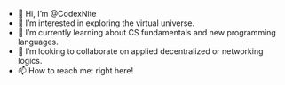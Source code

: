 - 👋 Hi, I’m @CodexNite
- 👀 I’m interested in exploring the virtual universe.
- 🌱 I’m currently learning about CS fundamentals and new programming languages.
- 💞️ I’m looking to collaborate on applied decentralized or networking logics.
- 📫 How to reach me: right here!

<!---
CodexNite/CodexNite is a ✨ special ✨ repository because its `README.md` (this file) appears on your GitHub profile.
You can click the Preview link to take a look at your changes.
--->
